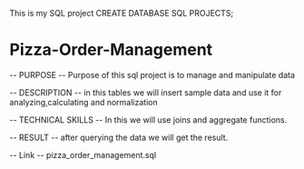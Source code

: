 This is my SQL project
CREATE DATABASE SQL PROJECTS;

# Pizza-Order-Management #
-- PURPOSE --
Purpose of this sql project is to manage and manipulate data

-- DESCRIPTION --
in this tables we will insert sample data and use it for analyzing,calculating and normalization

-- TECHNICAL SKILLS -- 
In this we will use joins and aggregate functions.

-- RESULT --
after querying the data we will get the result.

-- Link --
pizza_order_management.sql
